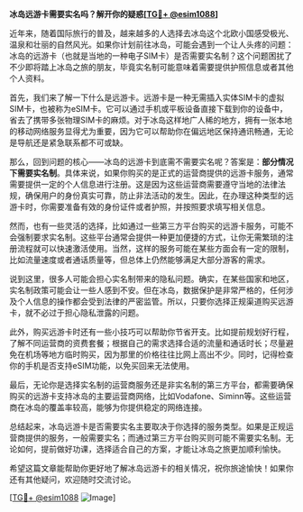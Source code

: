 **冰岛远游卡需要实名吗？解开你的疑惑[[TG💪+ @esim1088](https://t.me/s/esim1088)]**

近年来，随着国际旅行的普及，越来越多的人选择去冰岛这个北欧小国感受极光、温泉和壮丽的自然风光。如果你计划前往冰岛，可能会遇到一个让人头疼的问题：冰岛的远游卡（也就是当地的一种电子SIM卡）是否需要实名制？这个问题困扰了不少即将踏上冰岛之旅的朋友，毕竟实名制可能意味着需要提供护照信息或者其他个人资料。

首先，我们来了解一下什么是远游卡。远游卡是一种无需插入实体SIM卡的虚拟SIM卡，也被称为eSIM卡。它可以通过手机或平板设备直接下载到你的设备中，省去了携带多张物理SIM卡的麻烦。对于冰岛这样地广人稀的地方，拥有一张本地的移动网络服务显得尤为重要，因为它可以帮助你在偏远地区保持通讯畅通，无论是导航还是紧急联系都不可或缺。

那么，回到问题的核心——冰岛的远游卡到底需不需要实名呢？答案是：**部分情况下需要实名制**。具体来说，如果你购买的是正式的运营商提供的远游卡服务，通常需要提供一定的个人信息进行注册。这是因为这些运营商需要遵守当地的法律法规，确保用户的身份真实可靠，防止非法活动的发生。因此，在办理这种类型的远游卡时，你需要准备有效的身份证件或者护照，并按照要求填写相关信息。

然而，也有一些灵活的选择，比如通过一些第三方平台购买的远游卡服务，可能不会强制要求实名制。这些平台通常会提供一种更加便捷的方式，让你无需繁琐的注册流程就可以快速激活使用。当然，这样的服务可能在某些方面会有一定的限制，比如流量速度或者通话质量等，但总体上仍然能够满足大部分游客的需求。

说到这里，很多人可能会担心实名制带来的隐私问题。确实，在某些国家和地区，实名制政策可能会让一些人感到不安。但在冰岛，数据保护是非常严格的，任何涉及个人信息的操作都会受到法律的严密监管。所以，只要你选择正规渠道购买远游卡，就不必过于担心隐私泄露的问题。

此外，购买远游卡时还有一些小技巧可以帮助你节省开支。比如提前规划好行程，了解不同运营商的资费套餐；根据自己的需求选择合适的流量和通话时长；尽量避免在机场等地方临时购买，因为那里的价格往往比网上高出不少。同时，记得检查你的手机是否支持eSIM功能，以免买回来无法使用。

最后，无论你是选择实名制的运营商服务还是非实名制的第三方平台，都需要确保购买的远游卡支持冰岛的主要运营商网络，比如Vodafone、Siminn等。这些运营商在冰岛的覆盖率较高，能够为你提供稳定的网络连接。

总结起来，冰岛远游卡是否需要实名主要取决于你选择的服务类型。如果是正规运营商提供的服务，一般需要实名；而通过第三方平台购买则可能不需要实名制。无论如何，提前做好功课，选择适合自己的方案，才能让冰岛之旅更加顺利愉快。

希望这篇文章能帮助你更好地了解冰岛远游卡的相关情况，祝你旅途愉快！如果你还有其他疑问，欢迎随时交流讨论。

[[TG💪+ @esim1088](https://t.me/s/esim1088) ![Image](https://i.postimg.cc/4NQfJmqS/Snipaste-2025-05-13-00-14-12.png)]